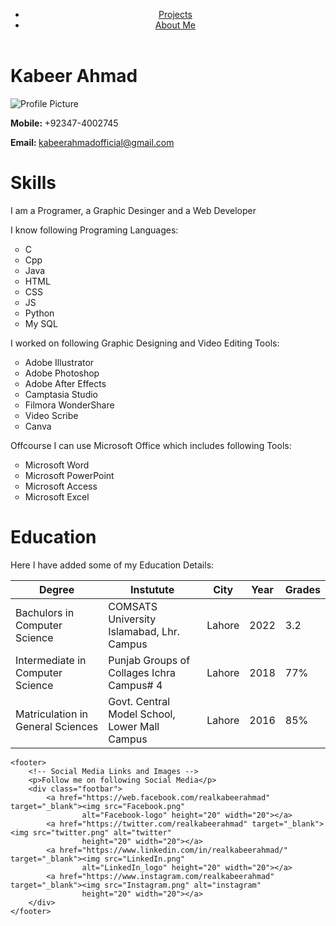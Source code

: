 <!DOCTYPE html>
<html lang="en">

<head>
    <meta charset="UTF-8">
    <meta http-equiv="X-UA-Compatible" content="IE=edge">
    <meta name="viewport" content="width=device-width, initial-scale=1.0">
    <title>About Me</title>
    <link rel="stylesheet" href="style.css">
</head>

<body>
    <!-- Navigation -->
    <header>
        <nav class="navBar">
            <ul>
                <!-- <li class="logo"><img src="Profile.jpg" alt="logo" class="logo"></li> -->
                <!-- <li><a href="#">Home</a></li> -->
                <li><a href="#">Projects</a></li>
                <li><a href="AboutMe.html">About Me</a></li>
                <!-- <li><a href="#">About Us</a></li> -->
                <!-- <div class="search">
                    <input type="text" name="search" id="search" placeholder="🔍Search">
                </div> -->
            </ul>
        </nav>
    </header>
    <!-- Personal Details -->
    <div class="PersonalDetails">
        <div class="FontFormate">
            <h1>
                Kabeer Ahmad
            </h1>
        </div>
        <div class="FontFormate">
            <img id="img1" src="Profile.jpg" alt="Profile Picture">
        </div>
        <div class="FontFormate">
            <p>
                <strong>Mobile: </strong>+92347-4002745
            </p>
            <p>
                <strong>Email: </strong><a
                    href="mailto:kabeerahmadofficial@gmail.com?body=Assalam-o-Alikum!">kabeerahmadofficial@gmail.com</a>
            </p>
        </div>
    </div>
    <!-- Skills in Lists -->
    <div class="Skills">
        <h1>Skills</h1>
        <p id="p1">I am a Programer, a Graphic Desinger and a Web Developer</p>
        <div class="prog">
            <p>I know following Programing Languages: </p>
            <ul type="circle">
                <li>C</li>
                <li>Cpp</li>
                <li>Java</li>
                <li>HTML</li>
                <li>CSS</li>
                <li>JS</li>
                <li>Python</li>
                <li>My SQL</li>
            </ul>
        </div>
        <div class="prog">
            <p>I worked on following Graphic Designing and Video Editing Tools: </p>
            <ul type="circle">
                <li>Adobe Illustrator</li>
                <li>Adobe Photoshop</li>
                <li>Adobe After Effects</li>
                <li>Camptasia Studio</li>
                <li>Filmora WonderShare</li>
                <li>Video Scribe</li>
                <li>Canva</li>
            </ul>
        </div>
        <div class="prog">
            <p>Offcourse I can use Microsoft Office which includes following Tools: </p>
            <ul type="circle">
                <li>Microsoft Word</li>
                <li>Microsoft PowerPoint</li>
                <li>Microsoft Access</li>
                <li>Microsoft Excel</li>
            </ul>
        </div>
    </div>
    <!-- Education Details in Tables -->
    <div class="Edu">
        <h1>Education</h1>
        <p id="p2">Here I have added some of my Education Details: </p>
        <table>
            <thead>
                <tr>
                    <th id="th1">Degree</th>
                    <th id="th2">Instutute</th>
                    <th id="th3">City</th>
                    <th id="th4">Year</th>
                    <th id="th5">Grades</th>
                </tr>
            </thead>
            <tbody>
                <tr>
                    <td>Bachulors in Computer Science</td>
                    <td>COMSATS University Islamabad, Lhr. Campus</td>
                    <td>Lahore</td>
                    <td>2022</td>
                    <td>3.2</td>
                </tr>
                <tr>
                    <td>Intermediate in Computer Science</td>
                    <td>Punjab Groups of Collages Ichra Campus# 4</td>
                    <td>Lahore</td>
                    <td>2018</td>
                    <td>77%</td>
                </tr>
                <tr>
                    <td>Matriculation in General Sciences</td>
                    <td>Govt. Central Model School, Lower Mall Campus</td>
                    <td>Lahore</td>
                    <td>2016</td>
                    <td>85%</td>
                </tr>
            </tbody>
        </table>
    </div>

    <footer>
        <!-- Social Media Links and Images -->
        <p>Follow me on following Social Media</p>
        <div class="footbar">
            <a href="https://web.facebook.com/realkabeerahmad" target="_blank"><img src="Facebook.png"
                    alt="Facebook-logo" height="20" width="20"></a>
            <a href="https://twitter.com/realkabeerahmad" target="_blank"><img src="twitter.png" alt="twitter"
                    height="20" width="20"></a>
            <a href="https://www.linkedin.com/in/realkabeerahmad/" target="_blank"><img src="LinkedIn.png"
                    alt="LinkedIn_logo" height="20" width="20"></a>
            <a href="https://www.instagram.com/realkabeerahmad" target="_blank"><img src="Instagram.png" alt="instagram"
                    height="20" width="20"></a>
        </div>
    </footer>
</body>

</html>
